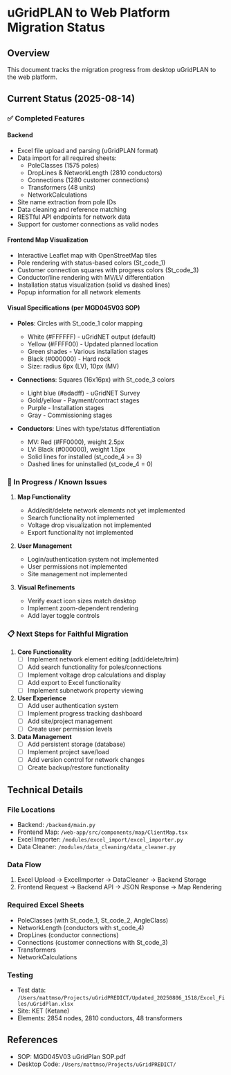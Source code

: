 # uGridPLAN to Web Platform Migration Status

## Overview
This document tracks the migration progress from desktop uGridPLAN to the web platform.

## Current Status (2025-08-14)

### ✅ Completed Features

#### Backend
- Excel file upload and parsing (uGridPLAN format)
- Data import for all required sheets:
  - PoleClasses (1575 poles)
  - DropLines & NetworkLength (2810 conductors)
  - Connections (1280 customer connections)
  - Transformers (48 units)
  - NetworkCalculations
- Site name extraction from pole IDs
- Data cleaning and reference matching
- RESTful API endpoints for network data
- Support for customer connections as valid nodes

#### Frontend Map Visualization
- Interactive Leaflet map with OpenStreetMap tiles
- Pole rendering with status-based colors (St_code_1)
- Customer connection squares with progress colors (St_code_3)
- Conductor/line rendering with MV/LV differentiation
- Installation status visualization (solid vs dashed lines)
- Popup information for all network elements

#### Visual Specifications (per MGD045V03 SOP)
- **Poles**: Circles with St_code_1 color mapping
  - White (#FFFFFF) - uGridNET output (default)
  - Yellow (#FFFF00) - Updated planned location
  - Green shades - Various installation stages
  - Black (#000000) - Hard rock
  - Size: radius 6px (LV), 10px (MV)
  
- **Connections**: Squares (16x16px) with St_code_3 colors
  - Light blue (#adadff) - uGridNET Survey
  - Gold/yellow - Payment/contract stages
  - Purple - Installation stages
  - Gray - Commissioning stages

- **Conductors**: Lines with type/status differentiation
  - MV: Red (#FF0000), weight 2.5px
  - LV: Black (#000000), weight 1.5px
  - Solid lines for installed (st_code_4 >= 3)
  - Dashed lines for uninstalled (st_code_4 = 0)

### 🚧 In Progress / Known Issues

1. **Map Functionality**
   - Add/edit/delete network elements not yet implemented
   - Search functionality not implemented
   - Voltage drop visualization not implemented
   - Export functionality not implemented

2. **User Management**
   - Login/authentication system not implemented
   - User permissions not implemented
   - Site management not implemented

3. **Visual Refinements**
   - Verify exact icon sizes match desktop
   - Implement zoom-dependent rendering
   - Add layer toggle controls

### 📋 Next Steps for Faithful Migration

1. **Core Functionality**
   - [ ] Implement network element editing (add/delete/trim)
   - [ ] Add search functionality for poles/connections
   - [ ] Implement voltage drop calculations and display
   - [ ] Add export to Excel functionality
   - [ ] Implement subnetwork property viewing

2. **User Experience**
   - [ ] Add user authentication system
   - [ ] Implement progress tracking dashboard
   - [ ] Add site/project management
   - [ ] Create user permission levels

3. **Data Management**
   - [ ] Add persistent storage (database)
   - [ ] Implement project save/load
   - [ ] Add version control for network changes
   - [ ] Create backup/restore functionality

## Technical Details

### File Locations
- Backend: `/backend/main.py`
- Frontend Map: `/web-app/src/components/map/ClientMap.tsx`
- Excel Importer: `/modules/excel_import/excel_importer.py`
- Data Cleaner: `/modules/data_cleaning/data_cleaner.py`

### Data Flow
1. Excel Upload → ExcelImporter → DataCleaner → Backend Storage
2. Frontend Request → Backend API → JSON Response → Map Rendering

### Required Excel Sheets
- PoleClasses (with St_code_1, St_code_2, AngleClass)
- NetworkLength (conductors with st_code_4)
- DropLines (conductor connections)
- Connections (customer connections with St_code_3)
- Transformers
- NetworkCalculations

### Testing
- Test data: `/Users/mattmso/Projects/uGridPREDICT/Updated_20250806_1518/Excel_Files/uGridPlan.xlsx`
- Site: KET (Ketane)
- Elements: 2854 nodes, 2810 conductors, 48 transformers

## References
- SOP: MGD045V03 uGridPlan SOP.pdf
- Desktop Code: `/Users/mattmso/Projects/uGridPREDICT/`
